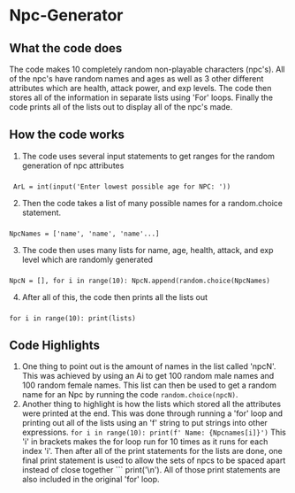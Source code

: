 # Npc-Generator
## What the code does
The code makes 10 completely random non-playable characters (npc's). All of the npc's have random names and ages as well as 3 other different attributes which are 
health, attack power, and exp levels. The code then stores all of the information in separate lists using 'For' loops. Finally the code prints all of the lists out 
to display all of the npc's made. 
## How the code works 
1. The code uses several input statements to get ranges for the random generation of npc attributes
###  
``` ArL = int(input('Enter lowest possible age for NPC: '))```

2. Then the code takes a list of many possible names for a random.choice statement.
###    
``` NpcNames = ['name', 'name', 'name'...] ```

3. The code then uses many lists for name, age, health, attack, and exp level which are randomly generated
###   
``` NpcN = [], for i in range(10): NpcN.append(random.choice(NpcNames) ```

4. After all of this, the code then prints all the lists out
###   
``` for i in range(10): print(lists) ``` 
## Code Highlights
1.  One thing to point out is the amount of names in the list called 'npcN'. This was achieved by using an Ai to get 100 random male names and 100 random female names.
This list can then be used to get a random name for an Npc by running the code ```random.choice(npcN)```.
2. Another thing to highlight is how the lists which stored all the attributes were printed at the end. This was done through running a 'for' loop and printing out all of the lists using an 'f' string to put strings into other expressions. ``` for i in range(10): print(f' Name: {Npcnames[i]}') ``` This 'i' in brackets makes the for loop run for 10 times as it runs for each index 'i'. Then after all of the print statements for the lists are done, one final print statement is used to allow the sets of npcs to be spaced apart instead of close together ``` print('\n'). All of those print statements are also included in the original 'for' loop. 
